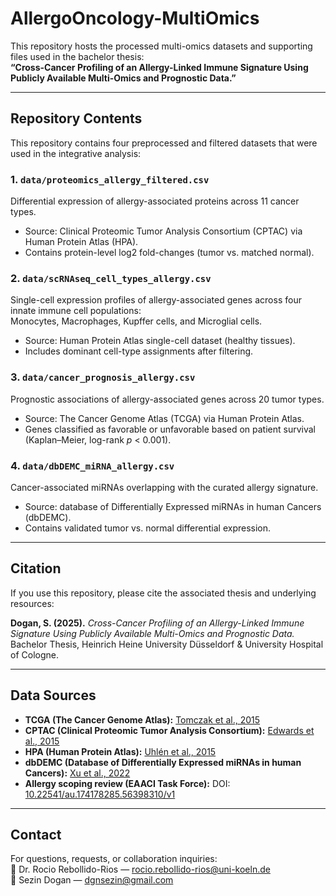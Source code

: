 # AllergoOncology-MultiOmics

This repository hosts the processed multi-omics datasets and supporting files used in the bachelor thesis:   
**“Cross-Cancer Profiling of an Allergy-Linked Immune Signature Using Publicly Available Multi-Omics and Prognostic Data.”**

---

## Repository Contents

This repository contains four preprocessed and filtered datasets that were used in the integrative analysis:

### 1. `data/proteomics_allergy_filtered.csv`
Differential expression of allergy-associated proteins across 11 cancer types.  
- Source: Clinical Proteomic Tumor Analysis Consortium (CPTAC) via Human Protein Atlas (HPA).  
- Contains protein-level log2 fold-changes (tumor vs. matched normal).  

### 2. `data/scRNAseq_cell_types_allergy.csv`
Single-cell expression profiles of allergy-associated genes across four innate immune cell populations:  
Monocytes, Macrophages, Kupffer cells, and Microglial cells.  
- Source: Human Protein Atlas single-cell dataset (healthy tissues).  
- Includes dominant cell-type assignments after filtering.  

### 3. `data/cancer_prognosis_allergy.csv`
Prognostic associations of allergy-associated genes across 20 tumor types.  
- Source: The Cancer Genome Atlas (TCGA) via Human Protein Atlas.  
- Genes classified as favorable or unfavorable based on patient survival (Kaplan–Meier, log-rank *p* < 0.001).  

### 4. `data/dbDEMC_miRNA_allergy.csv`
Cancer-associated miRNAs overlapping with the curated allergy signature.  
- Source: database of Differentially Expressed miRNAs in human Cancers (dbDEMC).  
- Contains validated tumor vs. normal differential expression.  

---

## Citation

If you use this repository, please cite the associated thesis and underlying resources:

**Dogan, S. (2025).** *Cross-Cancer Profiling of an Allergy-Linked Immune Signature Using Publicly Available Multi-Omics and Prognostic Data.* Bachelor Thesis, Heinrich Heine University Düsseldorf & University Hospital of Cologne.  

---

## Data Sources

- **TCGA (The Cancer Genome Atlas):** [Tomczak et al., 2015](https://doi.org/10.1038/nrg3911)  
- **CPTAC (Clinical Proteomic Tumor Analysis Consortium):** [Edwards et al., 2015](https://doi.org/10.1038/nmeth.3257)  
- **HPA (Human Protein Atlas):** [Uhlén et al., 2015](https://doi.org/10.1126/science.1260419)  
- **dbDEMC (Database of Differentially Expressed miRNAs in human Cancers):** [Xu et al., 2022](https://doi.org/10.1093/nar/gkab1079)  
- **Allergy scoping review (EAACI Task Force):** DOI: [10.22541/au.174178285.56398310/v1](https://doi.org/10.22541/au.174178285.56398310/v1) 

---

## Contact

For questions, requests, or collaboration inquiries:  
📧 Dr. Rocio Rebollido-Rios — rocio.rebollido-rios@uni-koeln.de  
📧 Sezin Dogan — dgnsezin@gmail.com
